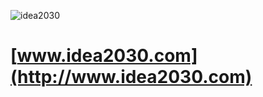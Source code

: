 ![idea2030](https://github.com/idea2030/www/assets/5669657/174c8b64-f3fd-4001-a739-524d90c67d66)

# [www.idea2030.com](http://www.idea2030.com)
